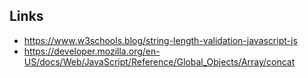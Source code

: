 ## Links

- https://www.w3schools.blog/string-length-validation-javascript-js
- https://developer.mozilla.org/en-US/docs/Web/JavaScript/Reference/Global_Objects/Array/concat
